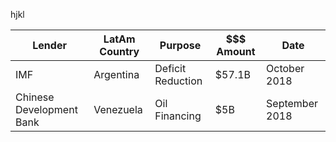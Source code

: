 hjkl





Lender | LatAm Country | Purpose | $$$ Amount | Date |
-----------  | ------------- | ------------- | ------------- | ------------- |
IMF | Argentina | Deficit Reduction | $57.1B | October 2018 |
Chinese Development Bank | Venezuela | Oil Financing | $5B | September 2018 |
